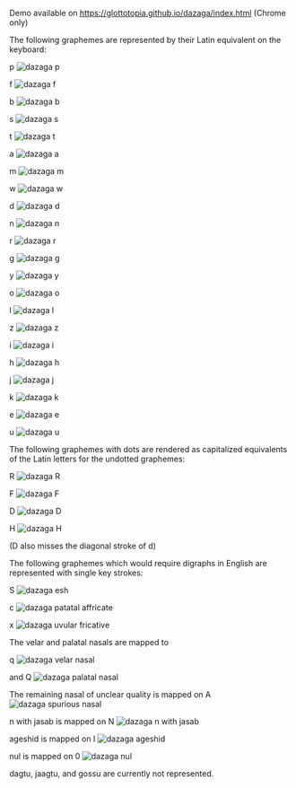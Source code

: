 Demo available on  https://glottotopia.github.io/dazaga/index.html (Chrome only)

The following graphemes are represented by their Latin equivalent on the keyboard:

p ![dazaga p](https://raw.githubusercontent.com/glottotopia/dazaga/gh-pages/imgs/p.png)

f ![dazaga f](https://raw.githubusercontent.com/glottotopia/dazaga/gh-pages/imgs/f.png)

b ![dazaga b](https://raw.githubusercontent.com/glottotopia/dazaga/gh-pages/imgs/b.png)

s ![dazaga s](https://raw.githubusercontent.com/glottotopia/dazaga/gh-pages/imgs/s.png)

t ![dazaga t](https://raw.githubusercontent.com/glottotopia/dazaga/gh-pages/imgs/t.png)

a ![dazaga a](https://raw.githubusercontent.com/glottotopia/dazaga/gh-pages/imgs/a.png)

m ![dazaga m](https://raw.githubusercontent.com/glottotopia/dazaga/gh-pages/imgs/m.png)

w ![dazaga w](https://raw.githubusercontent.com/glottotopia/dazaga/gh-pages/imgs/w.png)

d ![dazaga d](https://raw.githubusercontent.com/glottotopia/dazaga/gh-pages/imgs/d.png)

n ![dazaga n](https://raw.githubusercontent.com/glottotopia/dazaga/gh-pages/imgs/n.png)

r ![dazaga r](https://raw.githubusercontent.com/glottotopia/dazaga/gh-pages/imgs/r.png)

g ![dazaga g](https://raw.githubusercontent.com/glottotopia/dazaga/gh-pages/imgs/g.png)

y ![dazaga y](https://raw.githubusercontent.com/glottotopia/dazaga/gh-pages/imgs/y.png)

o ![dazaga o](https://raw.githubusercontent.com/glottotopia/dazaga/gh-pages/imgs/o.png)

l ![dazaga l](https://raw.githubusercontent.com/glottotopia/dazaga/gh-pages/imgs/l.png)

z ![dazaga z](https://raw.githubusercontent.com/glottotopia/dazaga/gh-pages/imgs/z.png)

i ![dazaga i](https://raw.githubusercontent.com/glottotopia/dazaga/gh-pages/imgs/i.png)

h ![dazaga h](https://raw.githubusercontent.com/glottotopia/dazaga/gh-pages/imgs/h.png)

j ![dazaga j](https://raw.githubusercontent.com/glottotopia/dazaga/gh-pages/imgs/j.png)

k ![dazaga k](https://raw.githubusercontent.com/glottotopia/dazaga/gh-pages/imgs/k.png)

e ![dazaga e](https://raw.githubusercontent.com/glottotopia/dazaga/gh-pages/imgs/e.png)

u ![dazaga u](https://raw.githubusercontent.com/glottotopia/dazaga/gh-pages/imgs/u.png)

The following graphemes with dots are rendered as capitalized equivalents of the Latin letters for the undotted graphemes:

R ![dazaga R](https://raw.githubusercontent.com/glottotopia/dazaga/gh-pages/imgs/R.png)

F ![dazaga F](https://raw.githubusercontent.com/glottotopia/dazaga/gh-pages/imgs/F.png)

D ![dazaga D](https://raw.githubusercontent.com/glottotopia/dazaga/gh-pages/imgs/D.png)

H ![dazaga H](https://raw.githubusercontent.com/glottotopia/dazaga/gh-pages/imgs/H.png)

(D also misses the diagonal stroke of d)

The following graphemes which would require digraphs in English are represented with single key strokes:

S ![dazaga esh](https://raw.githubusercontent.com/glottotopia/dazaga/gh-pages/imgs/S.png)

c ![dazaga patatal affricate](https://raw.githubusercontent.com/glottotopia/dazaga/gh-pages/imgs/c.png)

x ![dazaga uvular fricative](https://raw.githubusercontent.com/glottotopia/dazaga/gh-pages/imgs/x.png)

The velar and palatal nasals are mapped to

q ![dazaga velar nasal](https://raw.githubusercontent.com/glottotopia/dazaga/gh-pages/imgs/q.png)

and Q ![dazaga palatal nasal](https://raw.githubusercontent.com/glottotopia/dazaga/gh-pages/imgs/Q.png)

The remaining nasal of unclear quality is mapped on A 
![dazaga spurious nasal](https://raw.githubusercontent.com/glottotopia/dazaga/gh-pages/imgs/A.png)

n with jasab is mapped on N ![dazaga n with jasab](https://raw.githubusercontent.com/glottotopia/dazaga/gh-pages/imgs/N.png)

ageshid is mapped on I ![dazaga ageshid](https://raw.githubusercontent.com/glottotopia/dazaga/gh-pages/imgs/I.png)

nul is mapped on 0 ![dazaga nul](https://raw.githubusercontent.com/glottotopia/dazaga/gh-pages/imgs/0.png)

dagtu, jaagtu, and gossu are currently not represented. 

